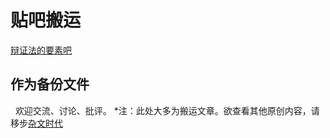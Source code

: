 # 贴吧搬运
[辩证法的要素吧](https://tieba.baidu.com/f?kw=%E8%BE%A9%E8%AF%81%E6%B3%95%E7%9A%84%E8%A6%81%E7%B4%A0&ie=utf-8)

## 作为备份文件 
 
欢迎交流、讨论、批评。
*注：此处大多为搬运文章。欲查看其他原创内容，请移步[杂文时代](https://github.com/fumoliufenyi/-)
